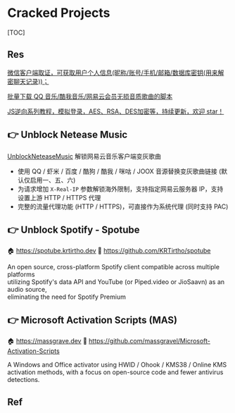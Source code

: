 # Cracked Projects

[TOC]



## Res
[微信客户端取证，可获取用户个人信息(昵称/账号/手机/邮箱/数据库密钥(用来解密聊天记录))；](https://github.com/AdminTest0/SharpWxDump)

[批量下载 QQ 音乐/酷我音乐/网易云会员无损音质歌曲的脚本](https://github.com/QiuChenly/QQFlacMusicDownloader)

[JS逆向系列教程，模拟登录，AES、RSA、DES加密等，持续更新，欢迎 star！](https://github.com/DingZaiHub/PythonSpider)



## 👉 Unblock Netease Music
[UnblockNeteaseMusic](https://github.com/nondanee/UnblockNeteaseMusic#unblockneteasemusic)
解锁网易云音乐客户端变灰歌曲
- 使用 QQ / 虾米 / 百度 / 酷狗 / 酷我 / 咪咕 / JOOX 音源替换变灰歌曲链接 (默认仅启用一、五、六)
- 为请求增加 `X-Real-IP` 参数解锁海外限制，支持指定网易云服务器 IP，支持设置上游 HTTP / HTTPS 代理
- 完整的流量代理功能 (HTTP / HTTPS)，可直接作为系统代理 (同时支持 PAC)



## 👉 Unblock Spotify - Spotube
🏠 https://spotube.krtirtho.dev
🚧 https://github.com/KRTirtho/spotube

An open source, cross-platform Spotify client compatible across multiple platforms  
utilizing Spotify's data API and YouTube (or Piped.video or JioSaavn) as an audio source,  
eliminating the need for Spotify Premium



## 👉 Microsoft Activation Scripts (MAS)
🏠 https://massgrave.dev
🚧 https://github.com/massgravel/Microsoft-Activation-Scripts

A Windows and Office activator using HWID / Ohook / KMS38 / Online KMS activation methods, with a focus on open-source code and fewer antivirus detections.



## Ref

